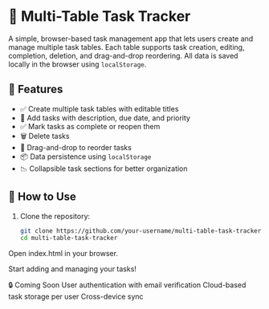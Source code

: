 # 📝 Multi-Table Task Tracker

A simple, browser-based task management app that lets users create and manage multiple task tables. 
Each table supports task creation, editing, completion, deletion, and drag-and-drop reordering. 
All data is saved locally in the browser using `localStorage`.

## 🚀 Features

- ✅ Create multiple task tables with editable titles
- 📝 Add tasks with description, due date, and priority
- ✅ Mark tasks as complete or reopen them
- 🗑️ Delete tasks
- 🔀 Drag-and-drop to reorder tasks
- 📦 Data persistence using `localStorage`
- 📉 Collapsible task sections for better organization

## 🧪 How to Use

1. Clone the repository:
   ```bash
   git clone https://github.com/your-username/multi-table-task-tracker.git
   cd multi-table-task-tracker
Open index.html in your browser.

Start adding and managing your tasks!

🔒 Coming Soon
User authentication with email verification
Cloud-based task storage per user
Cross-device sync
